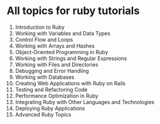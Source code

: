 # All topics for ruby tutorials

1. Introduction to Ruby
2. Working with Variables and Data Types
3. Control Flow and Loops
4. Working with Arrays and Hashes
5. Object-Oriented Programming in Ruby
6. Working with Strings and Regular Expressions
7. Working with Files and Directories
8. Debugging and Error Handling
9. Working with Databases
10. Creating Web Applications with Ruby on Rails
11. Testing and Refactoring Code
12. Performance Optimization in Ruby
13. Integrating Ruby with Other Languages and Technologies
14. Deploying Ruby Applications
15. Advanced Ruby Topics

